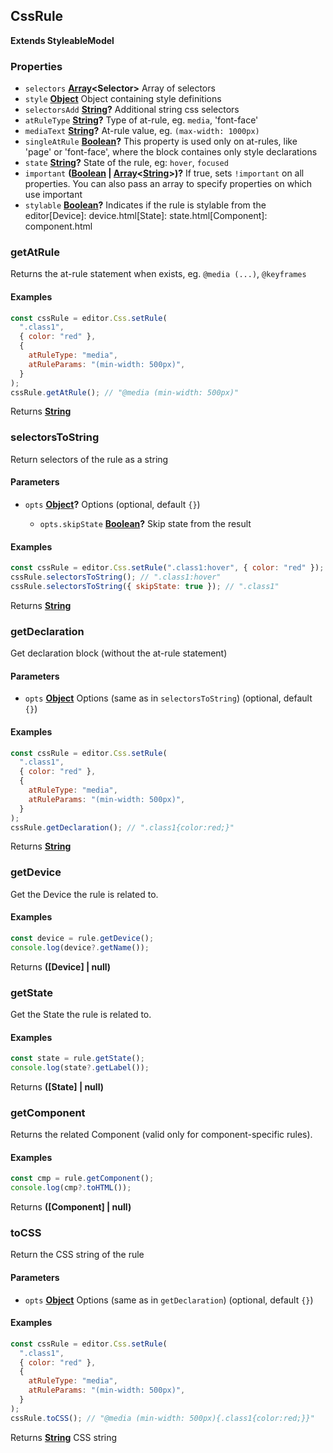 <!-- Generated by documentation.js. Update this documentation by updating the source code. -->

## CssRule

**Extends StyleableModel**

### Properties

- `selectors` **[Array][1]\<Selector>** Array of selectors
- `style` **[Object][2]** Object containing style definitions
- `selectorsAdd` **[String][3]?** Additional string css selectors
- `atRuleType` **[String][3]?** Type of at-rule, eg. `media`, 'font-face'
- `mediaText` **[String][3]?** At-rule value, eg. `(max-width: 1000px)`
- `singleAtRule` **[Boolean][4]?** This property is used only on at-rules, like 'page' or 'font-face', where the block containes only style declarations
- `state` **[String][3]?** State of the rule, eg: `hover`, `focused`
- `important` **([Boolean][4] | [Array][1]<[String][3]>)?** If true, sets `!important` on all properties. You can also pass an array to specify properties on which use important
- `stylable` **[Boolean][4]?** Indicates if the rule is stylable from the editor[Device]: device.html[State]: state.html[Component]: component.html

### getAtRule

Returns the at-rule statement when exists, eg. `@media (...)`, `@keyframes`

#### Examples

```javascript
const cssRule = editor.Css.setRule(
  ".class1",
  { color: "red" },
  {
    atRuleType: "media",
    atRuleParams: "(min-width: 500px)",
  }
);
cssRule.getAtRule(); // "@media (min-width: 500px)"
```

Returns **[String][3]**

### selectorsToString

Return selectors of the rule as a string

#### Parameters

- `opts` **[Object][2]?** Options (optional, default `{}`)

  - `opts.skipState` **[Boolean][4]?** Skip state from the result

#### Examples

```javascript
const cssRule = editor.Css.setRule(".class1:hover", { color: "red" });
cssRule.selectorsToString(); // ".class1:hover"
cssRule.selectorsToString({ skipState: true }); // ".class1"
```

Returns **[String][3]**

### getDeclaration

Get declaration block (without the at-rule statement)

#### Parameters

- `opts` **[Object][2]** Options (same as in `selectorsToString`) (optional, default `{}`)

#### Examples

```javascript
const cssRule = editor.Css.setRule(
  ".class1",
  { color: "red" },
  {
    atRuleType: "media",
    atRuleParams: "(min-width: 500px)",
  }
);
cssRule.getDeclaration(); // ".class1{color:red;}"
```

Returns **[String][3]**

### getDevice

Get the Device the rule is related to.

#### Examples

```javascript
const device = rule.getDevice();
console.log(device?.getName());
```

Returns **([Device] | null)**

### getState

Get the State the rule is related to.

#### Examples

```javascript
const state = rule.getState();
console.log(state?.getLabel());
```

Returns **([State] | null)**

### getComponent

Returns the related Component (valid only for component-specific rules).

#### Examples

```javascript
const cmp = rule.getComponent();
console.log(cmp?.toHTML());
```

Returns **([Component] | null)**

### toCSS

Return the CSS string of the rule

#### Parameters

- `opts` **[Object][2]** Options (same as in `getDeclaration`) (optional, default `{}`)

#### Examples

```javascript
const cssRule = editor.Css.setRule(
  ".class1",
  { color: "red" },
  {
    atRuleType: "media",
    atRuleParams: "(min-width: 500px)",
  }
);
cssRule.toCSS(); // "@media (min-width: 500px){.class1{color:red;}}"
```

Returns **[String][3]** CSS string

[1]: https://developer.mozilla.org/docs/Web/JavaScript/Reference/Global_Objects/Array
[2]: https://developer.mozilla.org/docs/Web/JavaScript/Reference/Global_Objects/Object
[3]: https://developer.mozilla.org/docs/Web/JavaScript/Reference/Global_Objects/String
[4]: https://developer.mozilla.org/docs/Web/JavaScript/Reference/Global_Objects/Boolean
